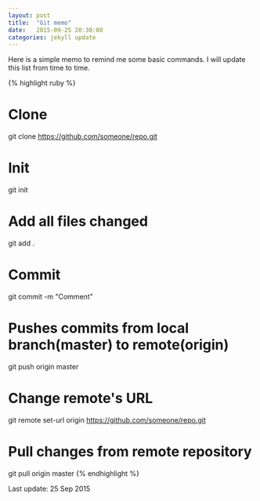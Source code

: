 ```yaml
---
layout: post
title:  "Git memo"
date:   2015-09-25 20:30:00
categories: jekyll update
---
```

Here is a simple memo to remind me some basic commands. I will update this list from time to time.

{% highlight ruby %}
# Clone
git clone https://github.com/someone/repo.git

# Init
git init

# Add all files changed
git add .

# Commit
git commit -m "Comment"

# Pushes commits from local branch(master) to remote(origin)
git push origin master

# Change remote's URL
git remote set-url origin https://github.com/someone/repo.git

# Pull changes from remote repository
git pull origin master
{% endhighlight %}

Last update: 25 Sep 2015